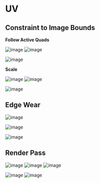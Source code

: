UV
====

Constraint to Image Bounds
------------------------------

**Follow Active Quads**

![image](https://user-images.githubusercontent.com/30430227/163669558-a948a69a-5754-4a4c-994e-a4e9ab05eba0.png)
![image](https://user-images.githubusercontent.com/30430227/163669622-f594b959-8a04-48ca-aa1b-a3e01bf88958.png)

![image](https://user-images.githubusercontent.com/30430227/163669613-7f248e6b-6e34-4a5f-b868-fc094d15ac9b.png)

**Scale**

![image](https://user-images.githubusercontent.com/30430227/163669631-36c22a58-ba23-472d-8e8f-4a789cd013e6.png)
![image](https://user-images.githubusercontent.com/30430227/163669640-8caf05ff-05b7-47e6-9002-271f75a9d282.png)

![image](https://user-images.githubusercontent.com/30430227/163669653-e53c1c95-f346-4fc9-a312-57983032f6cd.png)


Edge Wear
------------

![image](https://user-images.githubusercontent.com/30430227/163670089-03e80833-34b7-4d39-93cc-61f71840a430.png)

![image](https://user-images.githubusercontent.com/30430227/163670096-bd3f1de1-00f4-4907-b2ba-3434180015e8.png)

![image](https://user-images.githubusercontent.com/30430227/163670167-680b3459-57ec-4763-baa5-cc56eb6bd6bc.png)


Render Pass
---------------

![image](https://user-images.githubusercontent.com/30430227/184103392-6937019a-e32e-4bae-ab86-70a9699a8d91.png)
![image](https://user-images.githubusercontent.com/30430227/184103359-08804637-46bd-414b-a632-bec33e10ac86.png)
![image](https://user-images.githubusercontent.com/30430227/184103478-09e32fd2-8323-4a66-bf78-067bb5601f7e.png)

![image](https://user-images.githubusercontent.com/30430227/184104569-62d0cdcd-9231-443e-a154-770a67e60115.png)
![image](https://user-images.githubusercontent.com/30430227/184104623-27fe7e9f-b47c-483d-880b-d312ff4efc46.png)



